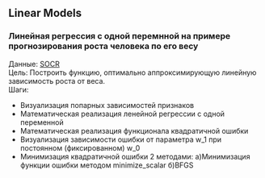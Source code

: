 ## Linear Models
### Линейная регрессия с одной перемнной на примере прогнозирования роста человека по его весу

Данные: [SOCR](http://wiki.stat.ucla.edu/socr/index.php/SOCR_Data_Dinov_020108_HeightsWeights)  
Цель: Построить функцию, оптимально аппроксимирующую линейную зависимость роста от веса.  
Шаги:
- Визуализация попарных зависимостей признаков
- Математическая реализация ленейной регрессии с одной переменной
- Математическая реализация функционала квадратичной ошибки
- Визуализация зависимости ошибки от параметра w_1 при постоянном (фиксированном) w_0
- Минимизация квадратичной ошибки 2 методами:  а)Минимизация функции ошибки методом minimize_scalar б)BFGS



